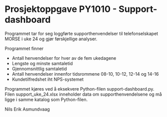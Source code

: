 # Prosjektoppgave PY1010 - Support-dashboard

Programmet tar for seg loggførte supporthenvendelser til telefonselskapet MORSE i uke 24 og gjør førskjellige analyser.

Programmet finner
- Antall henvendelser for hver av de fem ukedagene
- Lengste og minste samtaletid
- Gjennomsnittlig samtaletid
- Antall henvendelser innenfor tidsrommene 08-10, 10-12, 12-14 og 14-16
- Kundetilfredshet iht NPS-systemet

Programmet kjøres ved å eksekvere Python-filen support-dashboard.py.
Filen support_uke_24.xlsx inneholder data om supporthenvendelsene og må ligge i samme katalog som Python-filen.

Nils Erik Asmundvaag

